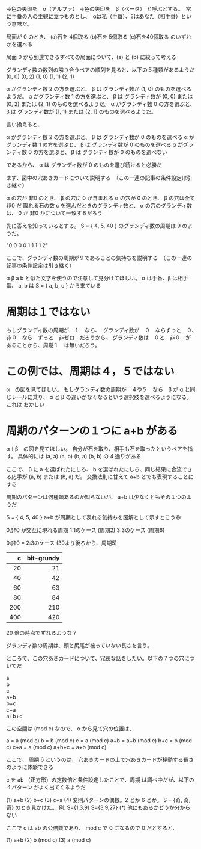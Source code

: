 →色の矢印を　α（アルファ）
→色の矢印を　β（ベータ）
と呼ぶとする。　常に手番の人の主観に立つものとし、　αは私（手番）、βはあなた（相手番）という意味だ。

局面が 0 のとき、 (a)石を 4個取る  (b)石を 5個取る  (c)石を40個取る のいずれかを選べる

局面 0 から到達できるすべての局面について、(a) と (b) に絞って考える

グランディ数の数列の隣り合うペアの順列を見ると、以下の５種類があるようだ
(0, 0) (0, 2) (1, 0) (1, 1) (2, 1)

α がグランディ数 2 の方を選ぶと、 β は グランディ数が (1, 0) のものを選べるようだ。
α がグランディ数 1 の方を選ぶと、 β は グランディ数が (0, 0) または (0, 2) または (2, 1) のものを選べるようだ。
α がグランディ数 0 の方を選ぶと、 β は グランディ数が (1, 1) または (2, 1) のものを選べるようだ。

言い換えると、

α がグランディ数 2 の方を選ぶと、 β は グランディ数が 0 のものを選べる
α がグランディ数 1 の方を選ぶと、 β は グランディ数が 0 のものを選べる
α がグランディ数 0 の方を選ぶと、 β は グランディ数が 0 のものを選べない

であるから、 α は グランディ数が 0 のものを選び続けると必勝だ




まず、図中の穴あきカードについて説明する　（この一連の記事の条件設定は引き継ぐ）

α の穴が 非0 のとき、 β の穴に 0 が含まれる
α の穴が 0 のとき、 β の穴は全て 非0 だ
取れる石の数 c を選んだときのグランディ数と、 α の穴のグランディ数は、 0 か 非0 かについて一致するだろう







先に答えを知っているとする。 S = { 4, 5, 40 } のグランディ数の周期は 9 のようだ。  

"0 0 0 0 1 1 1 1 2"

ここで、グランディ数の周期が９であることの気持ちを説明する　（この一連の記事の条件設定は引き継ぐ）

α β a b と似た文字を使うので注意して見分けてほしい。 α は手番、β は相手番、 a, b は S = { a, b, c } から来ている


周期は１ではない
==============

もしグランディ数の周期が　１　なら、　グランディ数が　０　ならずっと　０、　非０　なら　ずっと　非ゼロ　だろうから、
グランディ数は　０と　非０　があることから、周期１　は無いだろう。

この例では、周期は４，５ではない
============================

α　の図を見てほしい。
もしグランディ数の周期が　４や５　なら　β が α と同じレールに乗り、 α と β の違いがなくなるという選択肢を選べるようになる。これは おかしい

周期のパターンの１つに a+b がある
==============================

α＋β　の図を見てほしい。 自分が石を取り、相手も石を取ったというペアを指す。
具体的には (a, a) (a, b) (b, a) (b, b) の 4 通りがある

ここで、 β に a を選ばれたにしろ、 b を選ばれたにしろ、同じ結果に合流できる応手が (a, b) または (b, a) だ。
交換法則に甘えて a+b とでも表現することにする

周期のパターンは何種類あるのか知らないが、 a+b は少なくともその１つのようだ



S = { 4, 5, 40 }
a+b が周期として表れる気持ちを図解として示すとこう:smiley: 


0,非0 が交互に現れる周期
1:1のケース (周期2)
3:3のケース (周期6)

0:非0 = 2:3のケース (39より後ろから、周期5)



|    c | bit-grundy |
| ---: | ---------: |
|   20 |         21 |
|   40 |         42 |
|   60 |         63 |
|   80 |         84 |
|  200 |        210 |
|  400 |        420 |

20 倍の時点でずれるような？  


グランディ数の周期は、頭と尻尾が被っていない長さを言う。





ところで、この穴あきカードについて、冗長な話をしたい。以下の７つの穴についてだ

a     
b     
c     
a+b   
b+c   
c+a   
a+b+c 


この空間は (mod c) なので、 α から見て穴の位置は、

a     = a   (mod c)
b     =   b (mod c)
c     = a   (mod c)
a+b   = a+b (mod c)
b+c   =   b (mod c)
c+a   = a   (mod c)
a+b+c = a+b (mod c)



ここで、 周期 6 というのは、 穴あきカードの上で穴あきカードが移動する長さ のように体験できる







c を ab （正方形）の定数倍と条件設定したことで、周期 は調べ中だが、以下の ４パターン がよく出てくるようだ

(1) a+b
(2) b+c
(3) c+a
(4) 変則パターンの偶数。2 とか 6 とか。 S = {奇, 奇, 奇} のとき見かけた。 例: S={1,3,9} S={3,9,27}
(*) 他にもあるかどうか分からない

ここで c は ab の公倍数であり、 mod c で 0 になるので 0 だとすると、

(1) a+b
(2) b (mod c)
(3) a (mod c)
